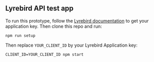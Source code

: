 ## Lyrebird API test app

To run this prototype, follow the [Lyrebird documentation](https://docs.lyrebird.ai/) to get your application key. Then clone this repo and run: 

`npm run setup`  

Then replace `YOUR_CLIENT_ID` by your Lyrebird Application key:  

`CLIENT_ID=YOUR_CLIENT_ID npm start`
